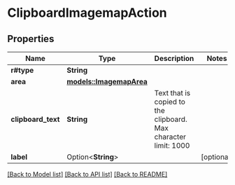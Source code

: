 # ClipboardImagemapAction

## Properties

Name | Type | Description | Notes
------------ | ------------- | ------------- | -------------
**r#type** | **String** |  | 
**area** | [**models::ImagemapArea**](ImagemapArea.md) |  | 
**clipboard_text** | **String** | Text that is copied to the clipboard. Max character limit: 1000  | 
**label** | Option<**String**> |  | [optional]

[[Back to Model list]](../README.md#documentation-for-models) [[Back to API list]](../README.md#documentation-for-api-endpoints) [[Back to README]](../README.md)


